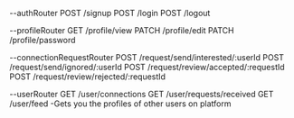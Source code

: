 --authRouter
POST /signup
POST /login
POST /logout

--profileRouter
GET /profile/view
PATCH /profile/edit
PATCH /profile/password

--connectionRequestRouter
POST /request/send/interested/:userId
POST /request/send/ignored/:userId
POST /request/review/accepted/:requestId
POST /request/review/rejected/:requestId

--userRouter
GET /user/connections
GET /user/requests/received
GET /user/feed -Gets you the profiles of other users on platform